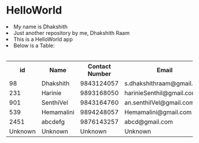 # HelloWorld
<li>
  My name is Dhakshith
</li>
<li>
  Just another repository by me, Dhakshith Raam
</li>
<li>
  This is a HelloWorld app
</li>

<li>
  Below is a Table:
</li>
<br>
<table>
  <tr>
    <th>id</th>
    <th>Name</th>
    <th>Contact Number</th>
    <th>Email</th>
  </tr>
  <tr>
    <td>98</td>
    <td>Dhakshith</td>
    <td>9843124057</td>
    <td>s.dhakshithraam@gmail.com</td>
  </tr>
    <tr>
    <td>231</td>
    <td>Harinie</td>
    <td>9893168050</td>
    <td>harinieSenthil@gmail.com</td>
  </tr>
  <tr>
    <td>901</td>
    <td>SenthiVel</td>
    <td>9843164760</td>
    <td>an.senthilVel@gmail.com</td>
  </tr>
  <tr>
    <td>539</td>
    <td>Hemamalini</td>
    <td>9894248057</td>
    <td>Hemamalini@gmail.com</td>
  </tr>
  <tr>
    <td>2451</td>
    <td>abcdefg</td>
    <td>9876143257</td>
    <td>abcd@gmail.com</td>
  </tr>
  <tr>
    <td>Unknown</td>
    <td>Unknown</td>
    <td>Unknown</td>
    <td>Unknown</td>
  </tr>
